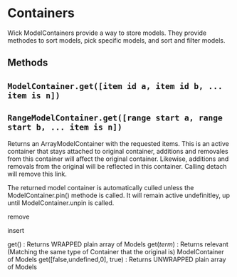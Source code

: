 # Containers

Wick ModelContainers provide a way to store models. They provide methodes to sort models, pick specific models, and sort and filter models.

## Methods

## ```ModelContainer.get([item id a, item id b, ... item is n])```
## ```RangeModelContainer.get([range start a, range start b, ... item is n])```

Returns an ArrayModelContainer with the requested items. This is an active container that stays attached to original container, additions and removales from this container will affect the original container. Likewise, additions and removals from the original will be reflected in this container. Calling detach will remove this link. 

The returned model container is automatically culled unless the ModelContainer.pin() methode is called. It will remain active undefinitley, up until ModelContainer.unpin is called. 

remove

insert

get() : Returns WRAPPED plain array of Models
get(*term*) : Returns relevant (Matching the same type of Container that the original is) ModelContainer of Models
get([false,undefined,0], true) : Returns UNWRAPPED plain array of Models

